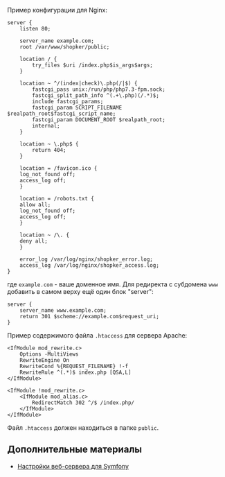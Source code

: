 Пример конфигурации для Nginx:

~~~
server {
    listen 80;

    server_name example.com;
    root /var/www/shopker/public;

    location / {
        try_files $uri /index.php$is_args$args;
    }

    location ~ ^/(index|check)\.php(/|$) {
        fastcgi_pass unix:/run/php/php7.3-fpm.sock;
        fastcgi_split_path_info ^(.+\.php)(/.*)$;
        include fastcgi_params;
        fastcgi_param SCRIPT_FILENAME $realpath_root$fastcgi_script_name;
        fastcgi_param DOCUMENT_ROOT $realpath_root;
        internal;
    }
    
    location ~ \.php$ {
        return 404;
    }
    
    location = /favicon.ico {
	log_not_found off;
	access_log off;
    }

    location = /robots.txt {
	allow all;
	log_not_found off;
	access_log off;
    }

    location ~ /\. {
	deny all;
    }

    error_log /var/log/nginx/shopker_error.log;
    access_log /var/log/nginx/shopker_access.log;
}
~~~
где ``example.com`` - ваше доменное имя.
Для редиректа с субдомена ``www`` добавить в самом верху ещё один блок "server":
~~~
server {
    server_name www.example.com;
    return 301 $scheme://example.com$request_uri;
}
~~~

Пример содержимого файла ``.htaccess`` для сервера Apache:
~~~
<IfModule mod_rewrite.c>
    Options -MultiViews
    RewriteEngine On
    RewriteCond %{REQUEST_FILENAME} !-f
    RewriteRule ^(.*)$ index.php [QSA,L]
</IfModule>

<IfModule !mod_rewrite.c>
    <IfModule mod_alias.c>
        RedirectMatch 302 ^/$ /index.php/
    </IfModule>
</IfModule>
~~~

Файл ``.htaccess`` должен находиться в папке ``public``.

Дополнительные материалы
------------------------
- [Настройки веб-сервера для Symfony](https://symfony.com/doc/current/setup/web_server_configuration.html)

